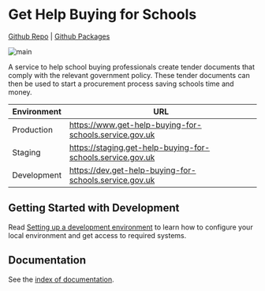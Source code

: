 # Get Help Buying for Schools

[Github Repo](https://github.com/DFE-Digital/buy-for-your-school)
| [Github Packages](https://github.com/dfe-digital/buy-for-your-school/pkgs/container/buy-for-your-school)

![main](https://github.com/DFE-Digital/buy-for-your-school/actions/workflows/ci-full-pipeline.yml/badge.svg?branch=main)

A service to help school buying professionals create tender documents that comply with the relevant government policy.
These tender documents can then be used to start a procurement process saving schools time and money.

|Environment|URL|
|-|-|
|Production|https://www.get-help-buying-for-schools.service.gov.uk|
|Staging|https://staging.get-help-buying-for-schools.service.gov.uk|
|Development|https://dev.get-help-buying-for-schools.service.gov.uk|

## Getting Started with Development

Read [Setting up a development environment](doc/developer-setup.md) to learn
how to configure your local environment and get access to required systems.

## Documentation

See the [index of documentation](doc/README.md). 
